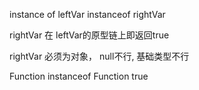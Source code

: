 instance of
leftVar instanceof rightVar

rightVar 在 leftVar的原型链上即返回true

rightVar 必须为对象， null不行, 基础类型不行

Function instanceof Function true
